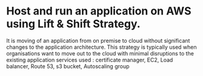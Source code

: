 # Host and run an application on AWS using Lift & Shift Strategy.
It is moving of an application from on premise to cloud without significant changes to the application architecture. This strategy is typically used when organisations want to move out to the cloud with minimal disruptions to the existing application
services used : certificate manager, EC2, Load balancer, Route 53, s3 bucket, Autoscaling group